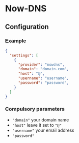 # Now-DNS

## Configuration

### Example

```json
{
  "settings": [
    {
      "provider": "nowdns",
      "domain": "domain.com",
      "host": "@",
      "username": "username",
      "password": "password",
    }
  ]
}
```

### Compulsory parameters

- `"domain"` your domain name
- `"host"` leave it set to `"@"`
- `"username"` your email address
- `"password"`
